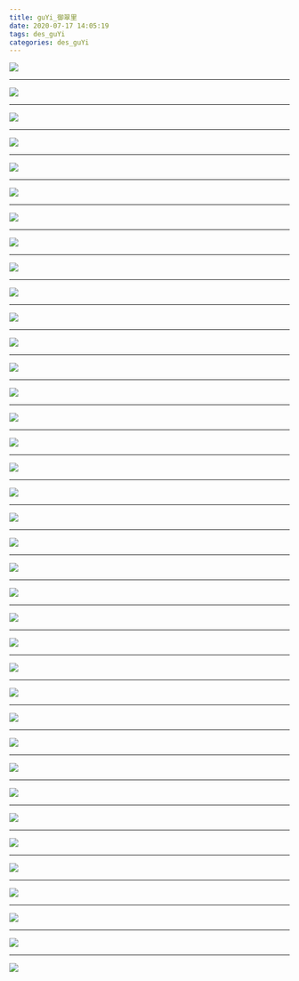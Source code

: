 ```yaml
---
title: guYi_御翠里
date: 2020-07-17 14:05:19
tags: des_guYi
categories: des_guYi
---
```



![](./yuCuiLi_001.jpg)

<!--more-->

***

![](./yuCuiLi_002.jpg)

***

![](./yuCuiLi_003.jpg)

***

![](./yuCuiLi_004.jpg)

***

![](./yuCuiLi_005.jpg)

***

![](./yuCuiLi_006.jpg)

***

![](./yuCuiLi_007.jpg)

***

![](./yuCuiLi_008.jpg)

***

![](./yuCuiLi_009.jpg)

***

![](./yuCuiLi_010.jpg)

***

![](./yuCuiLi_011.jpg)

***

![](./yuCuiLi_012.jpg)

***

![](./yuCuiLi_013.jpg)

***

![](./yuCuiLi_014.jpg)

***

![](./yuCuiLi_015.jpg)

***

![](./yuCuiLi_016.jpg)

***

![](./yuCuiLi_017.jpg)

***

![](./yuCuiLi_018.jpg)

***

![](./yuCuiLi_019.jpg)

***

![](./yuCuiLi_020.jpg)

***

![](./yuCuiLi_021.jpg)

***

![](./yuCuiLi_022.jpg)

***

![](./yuCuiLi_023.jpg)

***

![](./yuCuiLi_024.jpg)

***

![](./yuCuiLi_025.jpg)

***

![](./yuCuiLi_026.jpg)

***

![](./yuCuiLi_027.jpg)

***

![](./yuCuiLi_028.jpg)

***

![](./yuCuiLi_029.jpg)

***

![](./yuCuiLi_030.jpg)

***

![](./yuCuiLi_031.jpg)

***

![](./yuCuiLi_032.jpg)

***

![](./yuCuiLi_033.jpg)

***

![](./yuCuiLi_034.jpg)

***

![](./yuCuiLi_035.jpg)

***

![](./yuCuiLi_036.jpg)

***

![](./yuCuiLi_037.jpg)
